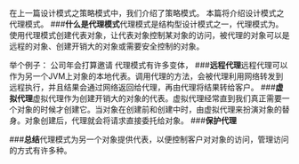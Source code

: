 在上一篇设计模式之策略模式中，我们介绍了策略模式。
本篇将介绍设计模式之代理模式。
###**什么是代理模式**​
代理模式是结构型设计模式之一，代理模式为。
使用代理模式创建代表对象，让代表对象控制某对象的访问，被代理的对象可以是远程的对象、创建开销大的对象或需要安全控制的对象。

举个例子：
公司年会打算邀请
代理模式有许多变体，
###**远程代理**​
远程代理可以作为另一个JVM上对象的本地代表。调用代理的方法，会被代理利用网络转发到远程执行，并且结果会通过网络返回给代理，再由代理将结果转给客户。
###**虚拟代理**​
虚拟代理作为创建开销大的对象的代表。虚拟代理经常直到我们真正需要一个对象的时候才创建它。当对象在创建前和创建中时，由虚拟代理来扮演对象的替身。对象创建后，代理就会将请求直接委托给对象。
###**保护代理**​

###**总结**​
代理模式为另一个对象提供代表，以便控制客户对对象的访问，管理访问的方式有许多种。
